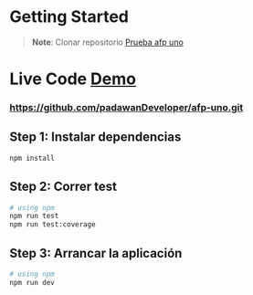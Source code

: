 # Getting Started

> **Note**: Clonar repositorio [Prueba afp uno](https://github.com/padawanDeveloper/afp-uno.git)

# Live Code [Demo](https://afp-uno-challenge.pages.dev/)

### https://github.com/padawanDeveloper/afp-uno.git

## Step 1: Instalar dependencias

```bash
npm install

```

## Step 2: Correr test

```bash
# using npm
npm run test
npm run test:coverage

```

## Step 3: Arrancar la aplicación

```bash
# using npm
npm run dev
```

